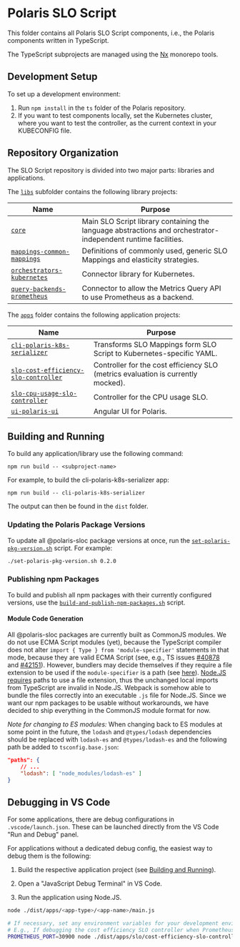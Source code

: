 # Polaris SLO Script

This folder contains all Polaris SLO Script components, i.e., the Polaris components written in TypeScript.

The TypeScript subprojects are managed using the [Nx](https://nx.dev) monorepo tools.


## Development Setup

To set up a development environment:

1. Run `npm install` in the `ts` folder of the Polaris repository.
1. If you want to test components locally, set the Kubernetes cluster, where you want to test the controller, as the current context in your KUBECONFIG file.


## Repository Organization

The SLO Script repository is divided into two major parts: libraries and applications.

The [`libs`](./libs) subfolder contains the following library projects:

| Name              | Purpose |
|-------------------|---------|
| [`core`](./libs/core) | Main SLO Script library containing the language abstractions and orchestrator-independent runtime facilities. |
| [`mappings-common-mappings`](./libs/mappings/common-mappings) | Definitions of commonly used, generic SLO Mappings and elasticity strategies. |
| [`orchestrators-kubernetes`](./libs/orchestrators/kubernetes) | Connector library for Kubernetes. |
| [`query-backends-prometheus`](./libs/query-backends/prometheus) | Connector to allow the Metrics Query API to use Prometheus as a backend. |



The [`apps`](./apps) folder contains the following application projects:

| Name              | Purpose |
|-------------------|---------|
| [`cli-polaris-k8s-serializer`](./apps/cli/polaris-k8s-serializer) | Transforms SLO Mappings form SLO Script to Kubernetes-specific YAML. |
| [`slo-cost-efficiency-slo-controller`](./apps/slo/cost-efficiency-slo-controller) | Controller for the cost efficiency SLO (metrics evaluation is currently mocked). |
| [`slo-cpu-usage-slo-controller`](./apps/slo/cpu-usage-slo-controller) | Controller for the CPU usage SLO. |
| [`ui-polaris-ui`](./apps/ui/polaris-ui) | Angular UI for Polaris. |


## Building and Running

To build any application/library use the following command:
```
npm run build -- <subproject-name>
```
For example, to build the cli-polaris-k8s-serializer app:
```
npm run build -- cli-polaris-k8s-serializer
```

The output can then be found in the `dist` folder.


### Updating the Polaris Package Versions

To update all @polaris-sloc package versions at once, run the [`set-polaris-pkg-version.sh`](./set-polaris-pkg-version.sh) script.
For example:
```sh
./set-polaris-pkg-version.sh 0.2.0
```

### Publishing npm Packages

To build and publish all npm packages with their currently configured versions, use the [`build-and-publish-npm-packages.sh`](./build-and-publish-npm-packages.sh) script.


#### Module Code Generation

All @polaris-sloc packages are currently built as CommonJS modules.
We do not use ECMA Script modules (yet), because the TypeScript compiler does not alter `import { Type } from 'module-specifier'` statements in that mode, because they are valid ECMA Script (see, e.g., TS issues [#40878](https://github.com/microsoft/TypeScript/issues/40878) and [#42151](https://github.com/microsoft/TypeScript/issues/42151)).
However, bundlers may decide themselves if they require a file extension to be used if the `module-specifier` is a path (see [here](https://developer.mozilla.org/en-US/docs/Web/JavaScript/Reference/Statements/import)).
[Node.JS requires](https://nodejs.org/api/esm.html#mandatory-file-extensions) paths to use a file extension, thus the unchanged local imports from TypeScript are invalid in Node.JS.
Webpack is somehow able to bundle the files correctly into an executable `.js` file for Node.JS.
Since we want our npm packages to be usable without workarounds, we have decided to ship everything in the CommonJS module format for now.

*Note for changing to ES modules:* When changing back to ES modules at some point in the future, the `lodash` and `@types/lodash` dependencies should be replaced with `lodash-es` and `@types/lodash-es` and the following path be added to `tsconfig.base.json`:

```JSON
"paths": {
    // ...
    "lodash": [ "node_modules/lodash-es" ]
}
```



## Debugging in VS Code

For some applications, there are debug configurations in `.vscode/launch.json`.
These can be launched directly from the VS Code "Run and Debug" panel.

For applications without a dedicated debug config, the easiest way to debug them is the following:

1. Build the respective application project (see [Building and Running](#building-and-running)).

2. Open a "JavaScript Debug Terminal" in VS Code.

3. Run the application using Node.JS.

```sh
node ./dist/apps/<app-type>/<app-name>/main.js

# If necessary, set any environment variables for your development environment.
# E.g., If debugging the cost efficiency SLO controller when Prometheus is available on port 30900:
PROMETHEUS_PORT=30900 node ./dist/apps/slo/cost-efficiency-slo-controller/main.js
```
